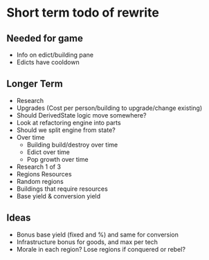 # Short term todo of rewrite

## Needed for game

- Info on edict/building pane
- Edicts have cooldown

## Longer Term

- Research
- Upgrades (Cost per person/building to upgrade/change existing)
- Should DerivedState logic move somewhere?
- Look at refactoring engine into parts
- Should we split engine from state?
- Over time
   - Building build/destroy over time
   - Edict over time
   - Pop growth over time
- Research 1 of 3
- Regions Resources
- Random regions
- Buildings that require resources
- Base yield & conversion yield

## Ideas

- Bonus base yield (fixed and %) and same for conversion
- Infrastructure bonus for goods, and max per tech
- Morale in each region? Lose regions if conquered or rebel?
